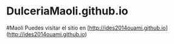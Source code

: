 DulceriaMaoli.github.io
=======================

#Maoli
Puedes visitar el sitio en 
[http://ides2014ouami.github.io]
(http://ides2014ouami.github.io)
